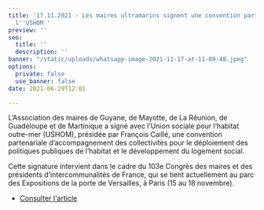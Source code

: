 ```yaml
---
title: '17.11.2021 - Les maires ultramarins signent une convention partenariale avec
  l''USHOM '
preview: ''
seo:
  title: ''
  description: ''
banner: "/static/uploads/whatsapp-image-2021-11-17-at-11-09-48.jpeg"
options:
  private: false
  use_banner: false
date: 2021-06-29T12:01

---
```

L’Association des maires de Guyane, de Mayotte, de La Réunion, de Guadeloupe et de Martinique a signé avec l’Union sociale pour l’habitat outre-mer (USHOM), présidée par François Caillé, une convention partenariale d’accompagnement des collectivités pour le déploiement des politiques publiques de l’habitat et le développement du logement social.

Cette signature intervient dans le cadre du 103e Congrès des maires et des présidents d’intercommunalités de France, qui se tient actuellement au parc des Expositions de la porte de Versailles, à Paris (15 au 18 novembre).

* [Consulter l'article ](https://www.businessimmo.com/contents/132170/les-maires-ultramarins-signent-une-convention-partenariale-avec-lushom)